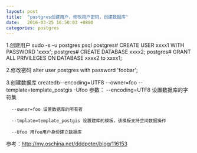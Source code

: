 ```yaml
---
layout: post
title:  "postgres创建用户，修改用户密码，创建数据库"
date:   2016-03-25 16:50:03 +0800
categories: postgres
---
```


1.创建用户
sudo -s -u postgres
psql
postgres# CREATE USER xxxx1 WITH PASSWORD 'xxxx';
postgres# CREATE DATABASE xxxx2;
postgres# GRANT ALL PRIVILEGES ON DATABASE xxxx2 to xxxx1;

2.修改密码
alter user postgres with password 'foobar';


3.创建数据库
createdb--encoding=UTF8 --owner=foo --template=template_postgis -Ufoo
参数： --encoding=UTF8 设置数据库的字符集

      --owner=foo 设置数据库的所有者

      --tmplate=template_postgis 设置建库的模板，该模板支持空间数据操作

      --Ufoo 用foo用户身份建立数据库

参考：<a href="http://my.oschina.net/dddpeter/blog/116153" target="_blank">http://my.oschina.net/dddpeter/blog/116153</a>
